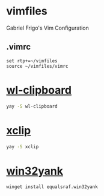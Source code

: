 # vimfiles
Gabriel Frigo's Vim Configuration

## .vimrc
```vim
set rtp+=~/vimfiles
source ~/vimfiles/vimrc
```

# [wl-clipboard](https://github.com/bugaevc/wl-clipboard)
```zsh
yay -S wl-clipboard
```

# [xclip](https://github.com/astrand/xclip)
```zsh
yay -S xclip
```

# [win32yank](https://github.com/equalsraf/win32yank)
```pwsh
winget install equalsraf.win32yank
```
